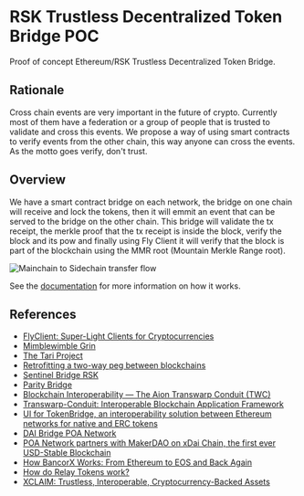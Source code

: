 # RSK Trustless Decentralized Token Bridge POC

Proof of concept Ethereum/RSK Trustless Decentralized Token Bridge.

## Rationale
Cross chain events are very important in the future of crypto. Currently most of them have a federation or a group of people that is trusted to validate and cross this events. We propose a way of using smart contracts to verify events from the other chain, this way anyone can cross the events. As the motto goes verify, don't trust.

## Overview
We have a smart contract bridge on each network, the bridge on one chain will receive and lock the tokens, then it will emmit an event that can be served to the bridge on the other chain. This bridge will validate the tx receipt, the merkle proof that the tx receipt is inside the block, verify the block and its pow and finally using Fly Client it will verify that the block is part of the blockchain using the MMR root (Mountain Merkle Range root).

![Mainchain to Sidechain transfer flow](./images/mainchain_to_sidechain_high_level.jpg?raw=true "Mainchain to Sidechain transfer")

See the [documentation](./docs) for more information on how it works.


## References
- [FlyClient: Super-Light Clients for Cryptocurrencies](https://eprint.iacr.org/2019/226.pdf)
- [Mimblewimble Grin](https://github.com/mimblewimble/grin/blob/master/doc/mmr.md)
- [The Tari Project](https://docs.rs/merklemountainrange/0.0.1/src/merklemountainrange/lib.rs.html#23-183)
- [Retrofitting a two-way peg between blockchains](https://people.cs.uchicago.edu/~teutsch/papers/dogethereum.pdf)
- [Sentinel Bridge RSK](https://github.com/InfoCorp-Technologies/sentinel-bridge-rsk)
- [Parity Bridge](https://github.com/paritytech/parity-bridge)
- [Blockchain Interoperability — The Aion Transwarp Conduit (TWC)](https://blog.aion.network/blockchain-interoperability-the-aion-transwarp-conduit-twc-4f6ac2e79cec)
- [Transwarp-Conduit: Interoperable Blockchain Application Framework](https://aion.network/media/TWC_Paper_Final.pdf)
- [UI for TokenBridge, an interoperability solution between Ethereum networks for native and ERC tokens](https://github.com/poanetwork/bridge-ui)
- [DAI Bridge POA Network](https://dai-bridge.poa.network/)
- [POA Network partners with MakerDAO on xDai Chain, the first ever USD-Stable Blockchain](https://medium.com/poa-network/poa-network-partners-with-makerdao-on-xdai-chain-the-first-ever-usd-stable-blockchain-65a078c41e6a)
- [How BancorX Works: From Ethereum to EOS and Back Again](https://blog.bancor.network/how-bancorx-works-from-ethereum-to-eos-and-back-again-649336ea1c4)
- [How do Relay Tokens work?](https://support.bancor.network/hc/en-us/articles/360000471472-How-do-Relay-Tokens-work-)
- [XCLAIM: Trustless, Interoperable, Cryptocurrency-Backed Assets](https://eprint.iacr.org/2018/643.pdf)

